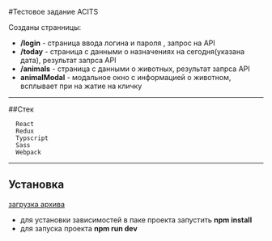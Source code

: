 #Тестовое задание ACITS

Созданы странницы: 
* __/login__ - страница ввода логина и пароля , запрос на API
* __/today__ - страница с данными о назначениях на сегодня(указана дата), результат запрса API
* __/animals__ - страница с данными о животных, результат запрса API
* __animalModal__ - модальное окно с информацией о животном, всплывает при на жатие на кличку

***
##Стек
```
  React
  Redux
  Typscript
  Sass
  Webpack
```
***
## Установка
[загрузка архива](https://github.com/MariaValeriyvna/App-Acits/archive/main.zip)
 * для установки зависимостей в паке проекта запустить  __npm install__
 * для запуска проекта __npm run dev__


